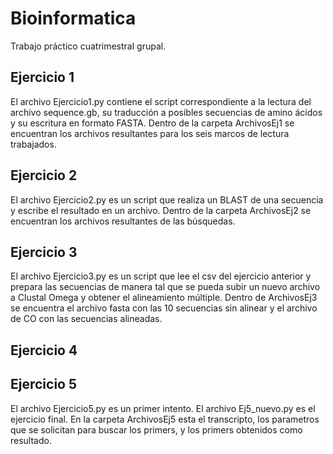 # Bioinformatica
Trabajo práctico cuatrimestral grupal.

## Ejercicio 1
El archivo Ejercicio1.py contiene el script correspondiente a la lectura del archivo sequence.gb, su traducción a posibles secuencias de amino ácidos y su escritura en formato FASTA. Dentro de la carpeta ArchivosEj1 se encuentran los archivos resultantes para los seis marcos de lectura trabajados.

## Ejercicio 2
El archivo Ejercicio2.py es un script que realiza un BLAST de una secuencia y escribe el resultado en un archivo. Dentro de la carpeta ArchivosEj2 se encuentran los archivos resultantes de las búsquedas. 

## Ejercicio 3
El archivo Ejercicio3.py es un script que lee el csv del ejercicio anterior y prepara las secuencias de manera tal que se pueda subir un nuevo archivo a Clustal Omega y obtener el alineamiento múltiple. Dentro de ArchivosEj3 se encuentra el archivo fasta con las 10 secuencias sin alinear y el archivo de CO con las secuencias alineadas. 

## Ejercicio 4

## Ejercicio 5
El archivo Ejercicio5.py es un primer intento. El archivo Ej5_nuevo.py es el ejercicio final. En la carpeta ArchivosEj5 esta el transcripto, los parametros que se solicitan para buscar los primers, y los primers obtenidos como resultado.
